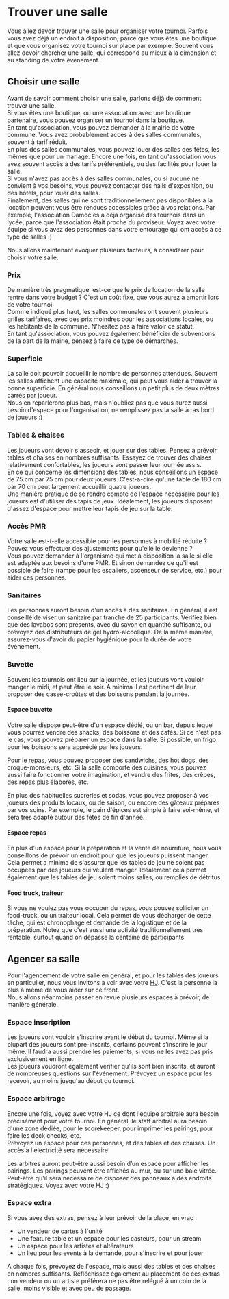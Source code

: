 # Trouver une salle

Vous allez devoir trouver une salle pour organiser votre tournoi. Parfois vous avez déjà un endroit à disposition, parce que vous êtes une boutique et que vous organisez votre tournoi sur place par exemple. Souvent vous allez devoir chercher une salle, qui correspond au mieux à la dimension et au standing de votre événement.


## Choisir une salle

Avant de savoir comment choisir une salle, parlons déjà de comment trouver une salle.  
Si vous êtes une boutique, ou une association avec une boutique partenaire, vous pouvez organiser un tournoi dans la boutique.  
En tant qu'association, vous pouvez demander à la mairie de votre commune. Vous avez probablement accès à des salles communales, souvent à tarif réduit.  
En plus des salles communales, vous pouvez louer des salles des fêtes, les mêmes que pour un mariage. Encore une fois, en tant qu'association vous avez souvent accès à des tarifs préférentiels, ou des facilités pour louer la salle.  
Si vous n'avez pas accès à des salles communales, ou si aucune ne convient à vos besoins, vous pouvez contacter des halls d'exposition, ou des hôtels, pour louer des salles.  
Finalement, des salles qui ne sont traditionnellement pas disponibles à la location peuvent vous être rendues accessibles grâce à vos relations. Par exemple, l'association Damocles a déjà organisé des tournois dans un lycée, parce que l'association était proche du proviseur. Voyez avec votre équipe si vous avez des personnes dans votre entourage qui ont accès à ce type de salles :)

Nous allons maintenant évoquer plusieurs facteurs, à considérer pour choisir votre salle.


### Prix

De manière très pragmatique, est-ce que le prix de location de la salle rentre dans votre budget ? C'est un coût fixe, que vous aurez à amortir lors de votre tournoi.  
Comme indiqué plus haut, les salles communales ont souvent plusieurs grilles tarifaires, avec des prix moindres pour les associations locales, ou les habitants de la commune. N'hésitez pas à faire valoir ce statut.  
En tant qu'association, vous pouvez également bénéficier de subventions de la part de la mairie, pensez à faire ce type de démarches.


### Superficie

La salle doit pouvoir accueillir le nombre de personnes attendues. Souvent les salles affichent une capacité maximale, qui peut vous aider à trouver la bonne superficie. En général nous conseillons un petit plus de deux mètres carrés par joueur.  
Nous en reparlerons plus bas, mais n'oubliez pas que vous aurez aussi besoin d'espace pour l'organisation, ne remplissez pas la salle à ras bord de joueurs :)


### Tables & chaises

Les joueurs vont devoir s'asseoir, et jouer sur des tables. Pensez à prévoir tables et chaises en nombres suffisants. Essayez de trouver des chaises relativement confortables, les joueurs vont passer leur journée assis.  
En ce qui concerne les dimensions des tables, nous conseillons un espace de 75 cm par 75 cm pour deux joueurs. C'est-a-dire qu'une table de 180 cm par 70 cm peut largement accueillir quatre joueurs.  
Une manière pratique de se rendre compte de l'espace nécessaire pour les joueurs est d'utiliser des tapis de jeux. Idéalement, les joueurs disposent d'assez d'espace pour mettre leur tapis de jeu sur la table.


### Accès PMR

Votre salle est-t-elle accessible pour les personnes à mobilité réduite ? Pouvez vous effectuer des ajustements pour qu'elle le devienne ?  
Vous pouvez demander à l'organisme qui met à disposition la salle si elle est adaptée aux besoins d'une PMR. Et sinon demandez ce qu'il est possible de faire (rampe pour les escaliers, ascenseur de service, etc.) pour aider ces personnes.


### Sanitaires

Les personnes auront besoin d'un accès à des sanitaires. En général, il est conseillé de viser un sanitaire par tranche de 25 participants. Vérifiez bien que des lavabos sont présents, avec du savon en quantité suffisante, ou prévoyez des distributeurs de gel hydro-alcoolique. De la même manière, assurez-vous d'avoir du papier hygiénique pour la durée de votre événement.


### Buvette

Souvent les tournois ont lieu sur la journée, et les joueurs vont vouloir manger le midi, et peut être le soir. A minima il est pertinent de leur proposer des casse-croûtes et des boissons pendant la journée.


#### Espace buvette

Votre salle dispose peut-être d'un espace dédié, ou un bar, depuis lequel vous pourrez vendre des snacks, des boissons et des cafés. Si ce n'est pas le cas, vous pouvez préparer un espace dans la salle. Si possible, un frigo pour les boissons sera apprécié par les joueurs.

Pour le repas, vous pouvez proposer des sandwichs, des hot dogs, des croque-monsieurs, etc. Si la salle comporte des cuisines, vous pouvez aussi faire fonctionner votre imagination, et vendre des frites, des crêpes, des repas plus élaborés, etc.

En plus des habituelles sucreries et sodas, vous pouvez proposer à vos joueurs des produits locaux, ou de saison, ou encore des gâteaux préparés par vos soins. Par exemple, le pain d'épices est simple à faire soi-même, et sera très adapté autour des fêtes de fin d'année.


#### Espace repas

En plus d'un espace pour la préparation et la vente de nourriture, nous vous conseillons de prévoir un endroit pour que les joueurs puissent manger. Cela permet a minima de s'assurer que les tables de jeu ne soient pas occupées par des joueurs qui veulent manger. Idéalement cela permet également que les tables de jeu soient moins salies, ou remplies de détritus.


#### Food truck, traiteur

Si vous ne voulez pas vous occuper du repas, vous pouvez solliciter un food-truck, ou un traiteur local. Cela permet de vous décharger de cette tâche, qui est chronophage et demande de la logistique et de la préparation. Notez que c'est aussi une activité traditionnellement très rentable, surtout quand on dépasse la centaine de participants.


## Agencer sa salle

Pour l'agencement de votre salle en général, et pour les tables des joueurs en particulier, nous vous invitons à voir avec votre [HJ](arbitres.md). C'est la personne la plus à même de vous aider sur ce front.  
Nous allons néanmoins passer en revue plusieurs espaces à prévoir, de manière générale.


### Espace inscription

Les joueurs vont vouloir s'inscrire avant le début du tournoi. Même si la plupart des joueurs sont pré-inscrits, certains peuvent s'inscrire le jour même. Il faudra aussi prendre les paiements, si vous ne les avez pas pris exclusivement en ligne.  
Les joueurs voudront également vérifier qu'ils sont bien inscrits, et auront de nombreuses questions sur l'événement. Prévoyez un espace pour les recevoir, au moins jusqu'au début du tournoi.


### Espace arbitrage

Encore une fois, voyez avec votre HJ ce dont l'équipe arbitrale aura besoin précisément pour votre tournoi. En général, le staff arbitral aura besoin d'une zone dédiée, pour le scorekeeper, pour imprimer les pairings, pour faire les deck checks, etc.  
Prévoyez un espace pour ces personnes, et des tables et des chaises. Un accès à l'électricité sera nécessaire.

Les arbitres auront peut-être aussi besoin d’un espace pour afficher les pairings. Les pairings peuvent être affichés au mur, ou sur une baie vitrée. Peut-être qu'il sera nécessaire de disposer des panneaux a des endroits stratégiques. Voyez avec votre HJ :)


### Espace extra

Si vous avez des extras, pensez à leur prévoir de la place, en vrac :

- Un vendeur de cartes à l'unité
- Une feature table et un espace pour les casteurs, pour un stream
- Un espace pour les artistes et altérateurs
- Un lieu pour les events à la demande, pour s'inscrire et pour jouer

A chaque fois, prévoyez de l'espace, mais aussi des tables et des chaises en nombres suffisants. Réfléchissez également au placement de ces extras : un vendeur ou un artiste préférera ne pas être relégué à un coin de la salle, moins visible et avec peu de passage.

